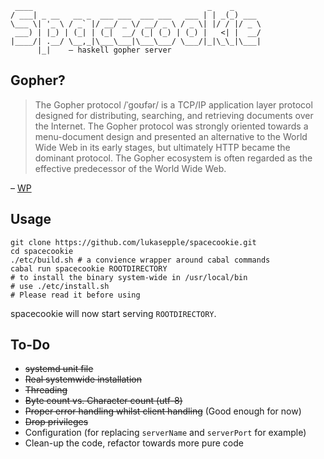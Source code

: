 	 ____                                       _    _      
	/ ___| _ __   __ _  ___ ___  ___ ___   ___ | | _(_) ___ 
	\___ \| '_ \ / _` |/ __/ _ \/ __/ _ \ / _ \| |/ / |/ _ \
	 ___) | |_) | (_| | (_|  __/ (_| (_) | (_) |   <| |  __/
	|____/| .__/ \__,_|\___\___|\___\___/ \___/|_|\_\_|\___|
	      |_|    – haskell gopher server

## Gopher?

> The Gopher protocol /ˈɡoʊfər/ is a TCP/IP application layer protocol designed for distributing, searching, and retrieving documents over the Internet. The Gopher protocol was strongly oriented towards a menu-document design and presented an alternative to the World Wide Web in its early stages, but ultimately HTTP became the dominant protocol. The Gopher ecosystem is often regarded as the effective predecessor of the World Wide Web.

– [WP](https://en.wikipedia.org/wiki/Gopher_(protocol))

## Usage

	git clone https://github.com/lukasepple/spacecookie.git
	cd spacecookie
	./etc/build.sh # a convience wrapper around cabal commands
	cabal run spacecookie ROOTDIRECTORY
	# to install the binary system-wide in /usr/local/bin
	# use ./etc/install.sh
	# Please read it before using

spacecookie will now start serving `ROOTDIRECTORY`.

## To-Do

* ~~systemd unit file~~
* ~~Real systemwide installation~~
* ~~Threading~~
* ~~Byte count vs. Character count (utf-8)~~
* ~~Proper error handling whilst client handling~~ (Good enough for now)
* ~~Drop privileges~~
* Configuration (for replacing `serverName` and `serverPort` for example)
* Clean-up the code, refactor towards more pure code
